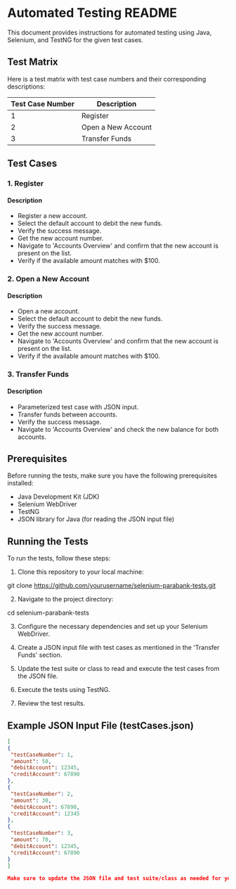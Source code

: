# Automated Testing README

This document provides instructions for automated testing using Java, Selenium, and TestNG for the given test cases.

## Test Matrix

Here is a test matrix with test case numbers and their corresponding descriptions:

| Test Case Number | Description             |
| -----------------|-------------------------|
| 1                | Register                |
| 2                | Open a New Account      |
| 3                | Transfer Funds          |

## Test Cases

### 1. Register

#### Description
- Register a new account.
- Select the default account to debit the new funds.
- Verify the success message.
- Get the new account number.
- Navigate to 'Accounts Overview' and confirm that the new account is present on the list.
- Verify if the available amount matches with $100.

### 2. Open a New Account

#### Description
- Open a new account.
- Select the default account to debit the new funds.
- Verify the success message.
- Get the new account number.
- Navigate to 'Accounts Overview' and confirm that the new account is present on the list.
- Verify if the available amount matches with $100.

### 3. Transfer Funds

#### Description
- Parameterized test case with JSON input.
- Transfer funds between accounts.
- Verify the success message.
- Navigate to 'Accounts Overview' and check the new balance for both accounts.

## Prerequisites
Before running the tests, make sure you have the following prerequisites installed:

- Java Development Kit (JDK)
- Selenium WebDriver
- TestNG
- JSON library for Java (for reading the JSON input file)

## Running the Tests
To run the tests, follow these steps:

1. Clone this repository to your local machine:

git clone https://github.com/yourusername/selenium-parabank-tests.git

2. Navigate to the project directory:

cd selenium-parabank-tests

3. Configure the necessary dependencies and set up your Selenium WebDriver.

4. Create a JSON input file with test cases as mentioned in the 'Transfer Funds' section.

5. Update the test suite or class to read and execute the test cases from the JSON file.

6. Execute the tests using TestNG.

7. Review the test results.

## Example JSON Input File (testCases.json)
```json
[
{
 "testCaseNumber": 1,
 "amount": 50,
 "debitAccount": 12345,
 "creditAccount": 67890
},
{
 "testCaseNumber": 2,
 "amount": 30,
 "debitAccount": 67890,
 "creditAccount": 12345
},
{
 "testCaseNumber": 3,
 "amount": 70,
 "debitAccount": 12345,
 "creditAccount": 67890
}
]

Make sure to update the JSON file and test suite/class as needed for your specific test cases.
